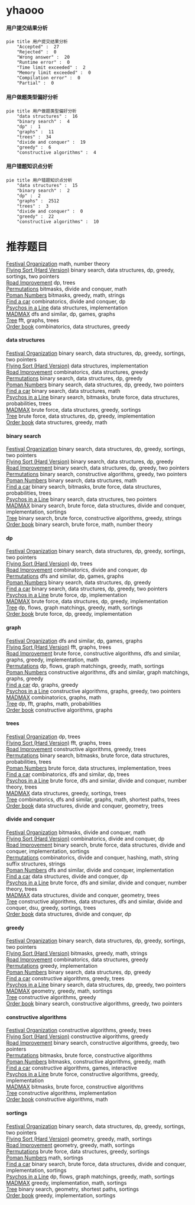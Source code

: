 # yhaooo
<!-- tabs:start -->
#### **用户提交结果分析**

```mermaid
pie title 用户提交结果分析
    "Accepted" :  27
    "Rejected" :  0
    "Wrong answer" :  20
    "Runtime error" :  0
    "Time limit exceeded" :  2
    "Memory limit exceeded" :  0
    "Compilation error" :  0
    "Partial" :  0
```
#### **用户做题类型偏好分析**

```mermaid
pie title 用户做题类型偏好分析
    "data structures" :  16
    "binary search" :  4
    "dp" :  1
    "graphs" :  11
    "trees" :  34
    "divide and conquer" :  19
    "greedy" :  6
    "constructive algorithms" :  4
```
#### **用户错题知识点分析**

```mermaid
pie title 用户错题知识点分析
    "data structures" :  15
    "binary search" :  2
    "dp" :  2
    "graphs" :  2512
    "trees" :  3
    "divide and conquer" :  0
    "greedy" :  22
    "constructive algorithms" :  10
```
<!-- tabs:end -->
# 推荐题目
[Festival Organization](http://codeforces.com/problemset/problem/717/A)		math,
                        number theory		  
[Flying Sort (Hard Version)](http://codeforces.com/problemset/problem/1367/F2)		binary search,
                        data structures,
                        dp,
                        greedy,
                        sortings,
                        two pointers		  
[Road Improvement](http://codeforces.com/problemset/problem/543/D)		dp,
                        trees		  
[Permutations](http://codeforces.com/problemset/problem/513/B2)		bitmasks,
                        divide and conquer,
                        math		  
[Poman Numbers](https://codeforces.com/contest/1464/problem/C)		bitmasks,
                        greedy,
                        math,
                        strings		  
[Find a car](https://codeforces.com/contest/810/problem/E)		combinatorics,
                        divide and conquer,
                        dp		  
[Psychos in a Line](http://codeforces.com/problemset/problem/319/B)		data structures,
                        implementation		  
[MADMAX](http://codeforces.com/problemset/problem/917/B)		dfs and similar,
                        dp,
                        games,
                        graphs		  
[Tree](http://codeforces.com/problemset/problem/1010/F)		fft,
                        graphs,
                        trees		  
[Order book](http://codeforces.com/problemset/problem/1028/D)		combinatorics,
                        data structures,
                        greedy		  
<!-- tabs:start -->
#### **data structures**
[Festival Organization](http://codeforces.com/problemset/problem/1367/F2)		binary search,
                        data structures,
                        dp,
                        greedy,
                        sortings,
                        two pointers		  
[Flying Sort (Hard Version)](http://codeforces.com/problemset/problem/319/B)		data structures,
                        implementation		  
[Road Improvement](http://codeforces.com/problemset/problem/1028/D)		combinatorics,
                        data structures,
                        greedy		  
[Permutations](https://codeforces.com/contest/1314/problem/E)		binary search,
                        data structures,
                        dp,
                        greedy		  
[Poman Numbers](http://codeforces.com/problemset/problem/1492/C)		binary search,
                        data structures,
                        dp,
                        greedy,
                        two pointers		  
[Find a car](http://codeforces.com/problemset/problem/1490/G)		binary search,
                        data structures,
                        math		  
[Psychos in a Line](http://codeforces.com/problemset/problem/1479/D)		binary search,
                        bitmasks,
                        brute force,
                        data structures,
                        probabilities,
                        trees		  
[MADMAX](http://codeforces.com/problemset/problem/1497/A)		brute force,
                        data structures,
                        greedy,
                        sortings		  
[Tree](http://codeforces.com/problemset/problem/1491/C)		brute force,
                        data structures,
                        dp,
                        greedy,
                        implementation		  
[Order book](http://codeforces.com/problemset/problem/1492/B)		data structures,
                        greedy,
                        math		  
#### **binary search**
[Festival Organization](http://codeforces.com/problemset/problem/1367/F2)		binary search,
                        data structures,
                        dp,
                        greedy,
                        sortings,
                        two pointers		  
[Flying Sort (Hard Version)](https://codeforces.com/contest/1314/problem/E)		binary search,
                        data structures,
                        dp,
                        greedy		  
[Road Improvement](http://codeforces.com/problemset/problem/1492/C)		binary search,
                        data structures,
                        dp,
                        greedy,
                        two pointers		  
[Permutations](http://codeforces.com/problemset/problem/1463/D)		binary search,
                        constructive algorithms,
                        greedy,
                        two pointers		  
[Poman Numbers](http://codeforces.com/problemset/problem/1490/G)		binary search,
                        data structures,
                        math		  
[Find a car](http://codeforces.com/problemset/problem/1479/D)		binary search,
                        bitmasks,
                        brute force,
                        data structures,
                        probabilities,
                        trees		  
[Psychos in a Line](http://codeforces.com/problemset/problem/1436/E)		binary search,
                        data structures,
                        two pointers		  
[MADMAX](http://codeforces.com/problemset/problem/1461/D)		binary search,
                        brute force,
                        data structures,
                        divide and conquer,
                        implementation,
                        sortings		  
[Tree](http://codeforces.com/problemset/problem/1493/C)		binary search,
                        brute force,
                        constructive algorithms,
                        greedy,
                        strings		  
[Order book](http://codeforces.com/problemset/problem/1487/D)		binary search,
                        brute force,
                        math,
                        number theory		  
#### **dp**
[Festival Organization](http://codeforces.com/problemset/problem/1367/F2)		binary search,
                        data structures,
                        dp,
                        greedy,
                        sortings,
                        two pointers		  
[Flying Sort (Hard Version)](http://codeforces.com/problemset/problem/543/D)		dp,
                        trees		  
[Road Improvement](https://codeforces.com/contest/810/problem/E)		combinatorics,
                        divide and conquer,
                        dp		  
[Permutations](http://codeforces.com/problemset/problem/917/B)		dfs and similar,
                        dp,
                        games,
                        graphs		  
[Poman Numbers](https://codeforces.com/contest/1314/problem/E)		binary search,
                        data structures,
                        dp,
                        greedy		  
[Find a car](http://codeforces.com/problemset/problem/1492/C)		binary search,
                        data structures,
                        dp,
                        greedy,
                        two pointers		  
[Psychos in a Line](https://codeforces.com/contest/1457/problem/C)		brute force,
                        dp,
                        implementation		  
[MADMAX](http://codeforces.com/problemset/problem/1491/C)		brute force,
                        data structures,
                        dp,
                        greedy,
                        implementation		  
[Tree](http://codeforces.com/problemset/problem/1437/C)		dp,
                        flows,
                        graph matchings,
                        greedy,
                        math,
                        sortings		  
[Order book](http://codeforces.com/problemset/problem/1499/B)		brute force,
                        dp,
                        greedy,
                        implementation		  
#### **graph**
[Festival Organization](http://codeforces.com/problemset/problem/917/B)		dfs and similar,
                        dp,
                        games,
                        graphs		  
[Flying Sort (Hard Version)](http://codeforces.com/problemset/problem/1010/F)		fft,
                        graphs,
                        trees		  
[Road Improvement](http://codeforces.com/problemset/problem/1487/C)		brute force,
                        constructive algorithms,
                        dfs and similar,
                        graphs,
                        greedy,
                        implementation,
                        math		  
[Permutations](http://codeforces.com/problemset/problem/1437/C)		dp,
                        flows,
                        graph matchings,
                        greedy,
                        math,
                        sortings		  
[Poman Numbers](http://codeforces.com/problemset/problem/1470/D)		constructive algorithms,
                        dfs and similar,
                        graph matchings,
                        graphs,
                        greedy		  
[Find a car](http://codeforces.com/problemset/problem/1476/C)		dp,
                        graphs,
                        greedy		  
[Psychos in a Line](http://codeforces.com/problemset/problem/1304/D)		constructive algorithms,
                        graphs,
                        greedy,
                        two pointers		  
[MADMAX](http://codeforces.com/problemset/problem/1475/C)		combinatorics,
                        graphs,
                        math		  
[Tree](http://codeforces.com/problemset/problem/553/E)		dp,
                        fft,
                        graphs,
                        math,
                        probabilities		  
[Order book](http://codeforces.com/problemset/problem/1495/C)		constructive algorithms,
                        graphs		  
#### **trees**
[Festival Organization](http://codeforces.com/problemset/problem/543/D)		dp,
                        trees		  
[Flying Sort (Hard Version)](http://codeforces.com/problemset/problem/1010/F)		fft,
                        graphs,
                        trees		  
[Road Improvement](http://codeforces.com/problemset/problem/1225/F)		constructive algorithms,
                        greedy,
                        trees		  
[Permutations](http://codeforces.com/problemset/problem/1479/D)		binary search,
                        bitmasks,
                        brute force,
                        data structures,
                        probabilities,
                        trees		  
[Poman Numbers](http://codeforces.com/problemset/problem/1511/C)		brute force,
                        data structures,
                        implementation,
                        trees		  
[Find a car](http://codeforces.com/problemset/problem/1499/F)		combinatorics,
                        dfs and similar,
                        dp,
                        trees		  
[Psychos in a Line](http://codeforces.com/problemset/problem/1491/E)		brute force,
                        dfs and similar,
                        divide and conquer,
                        number theory,
                        trees		  
[MADMAX](http://codeforces.com/problemset/problem/1466/D)		data structures,
                        greedy,
                        sortings,
                        trees		  
[Tree](http://codeforces.com/problemset/problem/1495/D)		combinatorics,
                        dfs and similar,
                        graphs,
                        math,
                        shortest paths,
                        trees		  
[Order book](http://codeforces.com/problemset/problem/1303/G)		data structures,
                        divide and conquer,
                        geometry,
                        trees		  
#### **divide and conquer**
[Festival Organization](http://codeforces.com/problemset/problem/513/B2)		bitmasks,
                        divide and conquer,
                        math		  
[Flying Sort (Hard Version)](https://codeforces.com/contest/810/problem/E)		combinatorics,
                        divide and conquer,
                        dp		  
[Road Improvement](http://codeforces.com/problemset/problem/1461/D)		binary search,
                        brute force,
                        data structures,
                        divide and conquer,
                        implementation,
                        sortings		  
[Permutations](http://codeforces.com/problemset/problem/1466/G)		combinatorics,
                        divide and conquer,
                        hashing,
                        math,
                        string suffix structures,
                        strings		  
[Poman Numbers](http://codeforces.com/problemset/problem/1490/D)		dfs and similar,
                        divide and conquer,
                        implementation		  
[Find a car](https://codeforces.com/contest/1483/problem/C)		data structures,
                        divide and conquer,
                        dp		  
[Psychos in a Line](http://codeforces.com/problemset/problem/1491/E)		brute force,
                        dfs and similar,
                        divide and conquer,
                        number theory,
                        trees		  
[MADMAX](http://codeforces.com/problemset/problem/1303/G)		data structures,
                        divide and conquer,
                        geometry,
                        trees		  
[Tree](http://codeforces.com/problemset/problem/1494/D)		constructive algorithms,
                        data structures,
                        dfs and similar,
                        divide and conquer,
                        dsu,
                        greedy,
                        sortings,
                        trees		  
[Order book](http://codeforces.com/problemset/problem/1482/E)		data structures,
                        divide and conquer,
                        dp		  
#### **greedy**
[Festival Organization](http://codeforces.com/problemset/problem/1367/F2)		binary search,
                        data structures,
                        dp,
                        greedy,
                        sortings,
                        two pointers		  
[Flying Sort (Hard Version)](https://codeforces.com/contest/1464/problem/C)		bitmasks,
                        greedy,
                        math,
                        strings		  
[Road Improvement](http://codeforces.com/problemset/problem/1028/D)		combinatorics,
                        data structures,
                        greedy		  
[Permutations](http://codeforces.com/problemset/problem/1433/B)		greedy,
                        implementation		  
[Poman Numbers](https://codeforces.com/contest/1314/problem/E)		binary search,
                        data structures,
                        dp,
                        greedy		  
[Find a car](http://codeforces.com/problemset/problem/1225/F)		constructive algorithms,
                        greedy,
                        trees		  
[Psychos in a Line](http://codeforces.com/problemset/problem/1492/C)		binary search,
                        data structures,
                        dp,
                        greedy,
                        two pointers		  
[MADMAX](https://codeforces.com/contest/1496/problem/C)		geometry,
                        greedy,
                        math,
                        sortings		  
[Tree](http://codeforces.com/problemset/problem/1493/A)		constructive algorithms,
                        greedy		  
[Order book](http://codeforces.com/problemset/problem/1463/D)		binary search,
                        constructive algorithms,
                        greedy,
                        two pointers		  
#### **constructive algorithms**
[Festival Organization](http://codeforces.com/problemset/problem/1225/F)		constructive algorithms,
                        greedy,
                        trees		  
[Flying Sort (Hard Version)](http://codeforces.com/problemset/problem/1493/A)		constructive algorithms,
                        greedy		  
[Road Improvement](http://codeforces.com/problemset/problem/1463/D)		binary search,
                        constructive algorithms,
                        greedy,
                        two pointers		  
[Permutations](https://codeforces.com/contest/1456/problem/B)		bitmasks,
                        brute force,
                        constructive algorithms		  
[Poman Numbers](http://codeforces.com/problemset/problem/1492/D)		bitmasks,
                        constructive algorithms,
                        greedy,
                        math		  
[Find a car](https://codeforces.com/contest/1504/problem/D)		constructive algorithms,
                        games,
                        interactive		  
[Psychos in a Line](https://codeforces.com/contest/1483/problem/A)		brute force,
                        constructive algorithms,
                        greedy,
                        implementation		  
[MADMAX](https://codeforces.com/contest/1457/problem/D)		bitmasks,
                        brute force,
                        constructive algorithms		  
[Tree](http://codeforces.com/problemset/problem/1513/A)		constructive algorithms,
                        implementation		  
[Order book](http://codeforces.com/problemset/problem/1473/C)		constructive algorithms,
                        math		  
#### **sortings**
[Festival Organization](http://codeforces.com/problemset/problem/1367/F2)		binary search,
                        data structures,
                        dp,
                        greedy,
                        sortings,
                        two pointers		  
[Flying Sort (Hard Version)](https://codeforces.com/contest/1496/problem/C)		geometry,
                        greedy,
                        math,
                        sortings		  
[Road Improvement](http://codeforces.com/problemset/problem/1495/A)		geometry,
                        greedy,
                        math,
                        sortings		  
[Permutations](http://codeforces.com/problemset/problem/1497/A)		brute force,
                        data structures,
                        greedy,
                        sortings		  
[Poman Numbers](http://codeforces.com/problemset/problem/1427/A)		math,
                        sortings		  
[Find a car](http://codeforces.com/problemset/problem/1461/D)		binary search,
                        brute force,
                        data structures,
                        divide and conquer,
                        implementation,
                        sortings		  
[Psychos in a Line](http://codeforces.com/problemset/problem/1437/C)		dp,
                        flows,
                        graph matchings,
                        greedy,
                        math,
                        sortings		  
[MADMAX](http://codeforces.com/problemset/problem/1473/A)		greedy,
                        implementation,
                        math,
                        sortings		  
[Tree](http://codeforces.com/problemset/problem/1486/B)		binary search,
                        geometry,
                        shortest paths,
                        sortings		  
[Order book](http://codeforces.com/problemset/problem/1480/B)		greedy,
                        implementation,
                        sortings		  
<!-- tabs:end -->
